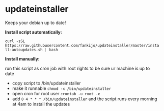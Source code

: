 # updateinstaller
Keeps your debian up to date!

**Install script automatically:**

`curl -sSL https://raw.githubusercontent.com/fankijo/updateinstaller/master/install-autoupdates.sh | bash`


**Install manually:**

run this script as cron job with root rights to be sure ur machine is up to date

- copy script to /bin/updateinstaller
- make it runnable `chmod -x /bin/updateinstaller`
- open cron for root user `crontab -u root -e`
- add `0 4 * * * /bin/updateinstaller` and the script runs every morning at 4am to install the updates
